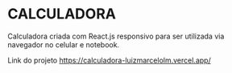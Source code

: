 # CALCULADORA

Calculadora criada com React.js responsivo para ser utilizada via navegador no celular e notebook.

Link do projeto
https://calculadora-luizmarcelolm.vercel.app/
